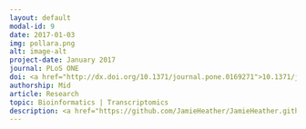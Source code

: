 ```yaml
---
layout: default
modal-id: 9
date: 2017-01-03
img: pollara.png
alt: image-alt
project-date: January 2017
journal: PLoS ONE
doi: <a href="http://dx.doi.org/10.1371/journal.pone.0169271">10.1371/journal.pone.0169271</a>
authorship: Mid
article: Research
topic: Bioinformatics | Transcriptomics 
description: <a href="https://github.com/JamieHeather/JamieHeather.github.io/raw/master/_pdfs/">Download pdf</a><p>
---
```

